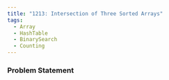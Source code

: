 ```yaml
---
title: "1213: Intersection of Three Sorted Arrays"
tags:
  - Array
  - HashTable
  - BinarySearch
  - Counting
---
```

### Problem Statement

